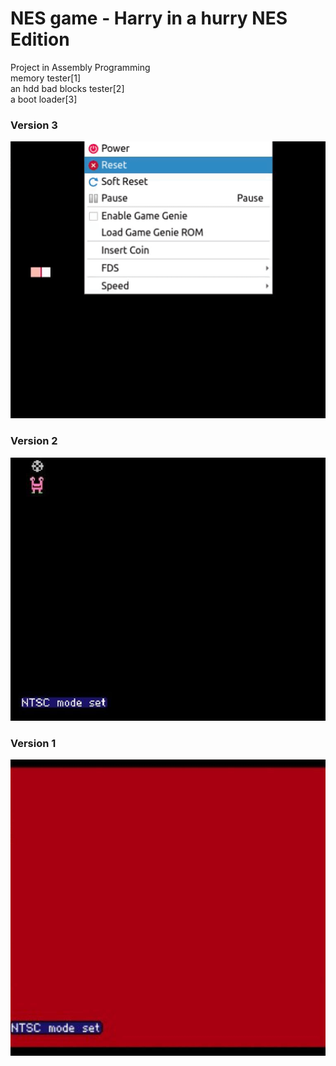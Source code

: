 # NES game - Harry in a hurry NES Edition
Project in Assembly Programming</br>
memory tester[1]</br> 
an hdd bad blocks tester[2]<br/>
a boot loader[3]</br>

### Version 3 <br>
!['version 3'](img/version3.gif)<br>

### Version 2 <br>
!['version 2'](img/version2.jpg)<br>

### Version 1 <br>
!['version 1'](img/version1.jpg)<br>
